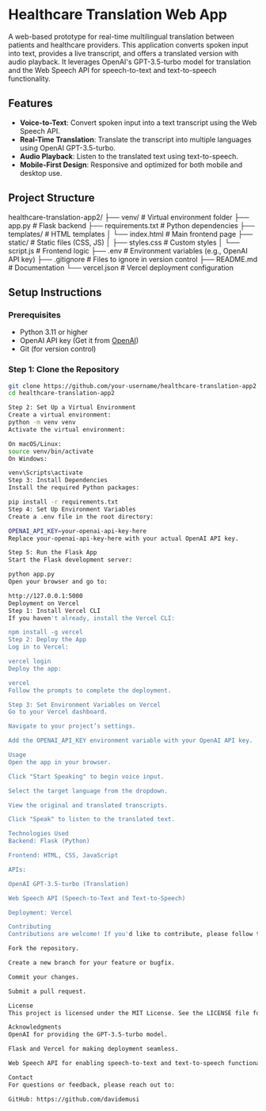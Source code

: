 # Healthcare Translation Web App

A web-based prototype for real-time multilingual translation between patients and healthcare providers. This application converts spoken input into text, provides a live transcript, and offers a translated version with audio playback. It leverages OpenAI's GPT-3.5-turbo model for translation and the Web Speech API for speech-to-text and text-to-speech functionality.

## Features
- **Voice-to-Text**: Convert spoken input into a text transcript using the Web Speech API.
- **Real-Time Translation**: Translate the transcript into multiple languages using OpenAI GPT-3.5-turbo.
- **Audio Playback**: Listen to the translated text using text-to-speech.
- **Mobile-First Design**: Responsive and optimized for both mobile and desktop use.

## Project Structure
healthcare-translation-app2/
├── venv/ # Virtual environment folder
├── app.py # Flask backend
├── requirements.txt # Python dependencies
├── templates/ # HTML templates
│ └── index.html # Main frontend page
├── static/ # Static files (CSS, JS)
│ ├── styles.css # Custom styles
│ └── script.js # Frontend logic
├── .env # Environment variables (e.g., OpenAI API key)
├── .gitignore # Files to ignore in version control
├── README.md # Documentation
└── vercel.json # Vercel deployment configuration


## Setup Instructions

### Prerequisites
- Python 3.11 or higher
- OpenAI API key (Get it from [OpenAI](https://platform.openai.com/))
- Git (for version control)

### Step 1: Clone the Repository
```bash
git clone https://github.com/your-username/healthcare-translation-app2.git
cd healthcare-translation-app2

Step 2: Set Up a Virtual Environment
Create a virtual environment:
python -m venv venv
Activate the virtual environment:

On macOS/Linux:
source venv/bin/activate
On Windows:

venv\Scripts\activate
Step 3: Install Dependencies
Install the required Python packages:

pip install -r requirements.txt
Step 4: Set Up Environment Variables
Create a .env file in the root directory:

OPENAI_API_KEY=your-openai-api-key-here
Replace your-openai-api-key-here with your actual OpenAI API key.

Step 5: Run the Flask App
Start the Flask development server:

python app.py
Open your browser and go to:

http://127.0.0.1:5000
Deployment on Vercel
Step 1: Install Vercel CLI
If you haven't already, install the Vercel CLI:

npm install -g vercel
Step 2: Deploy the App
Log in to Vercel:

vercel login
Deploy the app:

vercel
Follow the prompts to complete the deployment.

Step 3: Set Environment Variables on Vercel
Go to your Vercel dashboard.

Navigate to your project’s settings.

Add the OPENAI_API_KEY environment variable with your OpenAI API key.

Usage
Open the app in your browser.

Click "Start Speaking" to begin voice input.

Select the target language from the dropdown.

View the original and translated transcripts.

Click "Speak" to listen to the translated text.

Technologies Used
Backend: Flask (Python)

Frontend: HTML, CSS, JavaScript

APIs:

OpenAI GPT-3.5-turbo (Translation)

Web Speech API (Speech-to-Text and Text-to-Speech)

Deployment: Vercel

Contributing
Contributions are welcome! If you'd like to contribute, please follow these steps:

Fork the repository.

Create a new branch for your feature or bugfix.

Commit your changes.

Submit a pull request.

License
This project is licensed under the MIT License. See the LICENSE file for details.

Acknowledgments
OpenAI for providing the GPT-3.5-turbo model.

Flask and Vercel for making deployment seamless.

Web Speech API for enabling speech-to-text and text-to-speech functionality.

Contact
For questions or feedback, please reach out to:

GitHub: https://github.com/davidemusi